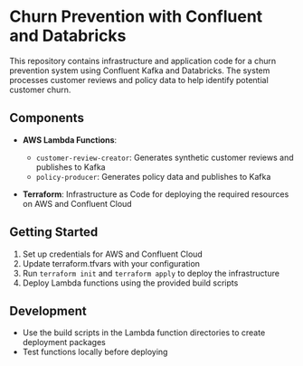 # Churn Prevention with Confluent and Databricks

This repository contains infrastructure and application code for a churn prevention system using Confluent Kafka and Databricks. The system processes customer reviews and policy data to help identify potential customer churn.

## Components

- **AWS Lambda Functions**: 
  - `customer-review-creator`: Generates synthetic customer reviews and publishes to Kafka
  - `policy-producer`: Generates policy data and publishes to Kafka

- **Terraform**: Infrastructure as Code for deploying the required resources on AWS and Confluent Cloud

## Getting Started

1. Set up credentials for AWS and Confluent Cloud
2. Update terraform.tfvars with your configuration
3. Run `terraform init` and `terraform apply` to deploy the infrastructure
4. Deploy Lambda functions using the provided build scripts

## Development

- Use the build scripts in the Lambda function directories to create deployment packages
- Test functions locally before deploying 